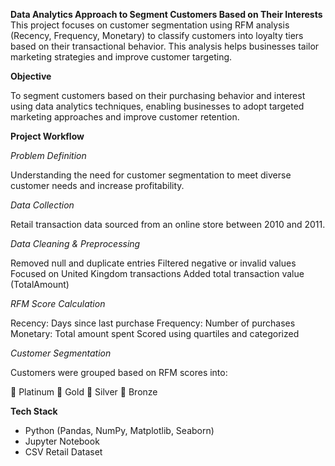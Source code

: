 **Data Analytics Approach to Segment Customers Based on Their Interests**
This project focuses on customer segmentation using RFM analysis (Recency, Frequency, Monetary) to classify customers into loyalty tiers based on their transactional behavior. This analysis helps businesses tailor marketing strategies and improve customer targeting.

**Objective**

To segment customers based on their purchasing behavior and interest using data analytics techniques, enabling businesses to adopt targeted marketing approaches and improve customer retention.

**Project Workflow**

_Problem Definition_

Understanding the need for customer segmentation to meet diverse customer needs and increase profitability.

_Data Collection_

Retail transaction data sourced from an online store between 2010 and 2011.

_Data Cleaning & Preprocessing_

Removed null and duplicate entries
Filtered negative or invalid values
Focused on United Kingdom transactions
Added total transaction value (TotalAmount)

_RFM Score Calculation_

Recency: Days since last purchase
Frequency: Number of purchases
Monetary: Total amount spent
Scored using quartiles and categorized

_Customer Segmentation_

Customers were grouped based on RFM scores into:

📀 Platinum
🥇 Gold
🥈 Silver
🥉 Bronze

**Tech Stack**

- Python (Pandas, NumPy, Matplotlib, Seaborn)
- Jupyter Notebook
- CSV Retail Dataset
